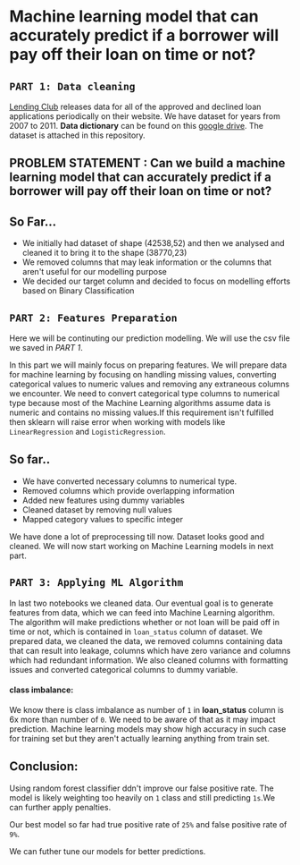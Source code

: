 # Machine learning model that can accurately predict if a borrower will pay off their loan on time or not?

`PART 1: Data cleaning`
--------------------------------------------
[Lending Club](https://www.lendingclub.com/info/download-data.action) releases data for all of the approved and declined loan applications periodically on their website. We have dataset for years from 2007 to 2011. **Data dictionary** can be found on this [google drive](https://docs.google.com/spreadsheets/d/191B2yJ4H1ZPXq0_ByhUgWMFZOYem5jFz0Y3by_7YBY4/edit). The dataset is attached in this repository.

PROBLEM STATEMENT : Can we build a machine learning model that can accurately predict if a borrower will pay off their loan on time or not?
--------------------------------------------------------------
## So Far...
* We initially had dataset of shape (42538,52) and then we analysed and cleaned it to bring it to the shape (38770,23)
* We removed columns that may leak information or the columns that aren't useful for our modelling purpose
* We decided our target column and decided to focus on modelling efforts based on Binary Classification

`PART 2: Features Preparation`
--------------------------------------------
Here we will be continuting our prediction modelling. We will use the csv file we saved in *PART 1*.

In this part we will mainly focus on preparing features. We will prepare data for machine learning by focusing on handling missing values, converting categorical values to numeric values and removing any extraneous columns we encounter. We need to convert categorical type columns to numerical type because most of the Machine Learning algorithms assume data is numeric and contains no missing values.If this requirement isn't fulfilled then sklearn will raise error when working with models like `LinearRegression` and `LogisticRegression`.

## So far..
* We have converted necessary columns to numerical type.
* Removed columns which provide overlapping information
* Added new features using dummy variables
* Cleaned dataset by removing null values
* Mapped category values to specific integer

We have done a lot of preprocessing till now. Dataset looks good and cleaned. We will now start working on Machine Learning models in next part.

`PART 3: Applying ML Algorithm`
--------------------------------------------

In last two notebooks we cleaned data. Our eventual goal is to generate features from data, which we can feed into Machine Learning algorithm. The algorithm will make predictions whether or not loan will be paid off in time or not, which is contained in `loan_status` column of dataset. We prepared data, we cleaned the data, we removed columns containing data that can result into leakage, columns which have zero variance and columns which had redundant information. We also cleaned columns with formatting issues and converted categorical columns to dummy variable.

#### class imbalance:
We know there is class imbalance as number of `1` in **loan_status** column is 6x more than number of `0`. We need to be aware of that as it may impact prediction. Machine learning models may show high accuracy in such case for training set but they aren't actually learning anything from train set.

## Conclusion:
Using random forest classifier ddn't improve our false positive rate. The model is likely weighting too heavily on `1` class and still predicting `1s`.We can further apply penalties.

Our best model so far had true positive rate of `25%` and false positive rate of `9%`.

We can futher tune our models for better predictions.
